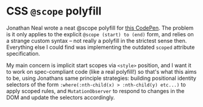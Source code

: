 # CSS `@scope` polyfill

Jonathan Neal wrote a neat @scope polyfill for [this CodePen](https://codepen.io/jonneal/pen/xxpqdpJ). The problem is it only applies to the explicit `@scope (start) to (end)` form, and relies on a strange custom syntax – not really a polyfill in the strictest sense then. Everything else I could find was implementing the outdated `scoped` attribute specification.

My main concern is implicit start scopes via `<style>` position, and I want it to work on spec-compliant code (like a real polyfill!) so that's what this aims to be, using Jonathans same principle strategies: building positional identity selectors of the form `:where(:nth-child(x) > :nth-child(y) etc...)` to apply scoped rules, and `MutationObserver` to respond to changes in the DOM and update the selectors accordingly.
